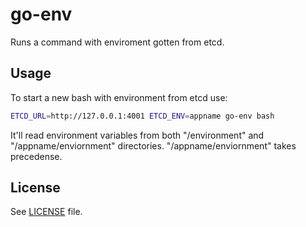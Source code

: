 # go-env

Runs a command with enviroment gotten from etcd.

## Usage

To start a new bash with environment from etcd use:

```bash
ETCD_URL=http://127.0.0.1:4001 ETCD_ENV=appname go-env bash
```

It'll read environment variables from both "/environment" and "/appname/enviornment" directories.
"/appname/enviornment" takes precedense.


## License

See [LICENSE](LICENSE) file.
